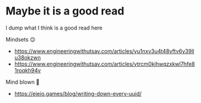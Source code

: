 # Maybe it is a good read

I dump what I think is a good read here

Mindsets 😌

- https://www.engineeringwithutsav.com/articles/yu1nxv3u4t48vftv6y39llu38okzwn
- https://www.engineeringwithutsav.com/articles/vtrcm0kjhwqzxkwl7hfe81roqkh94v

Mind blown 🤯

- https://eieio.games/blog/writing-down-every-uuid/